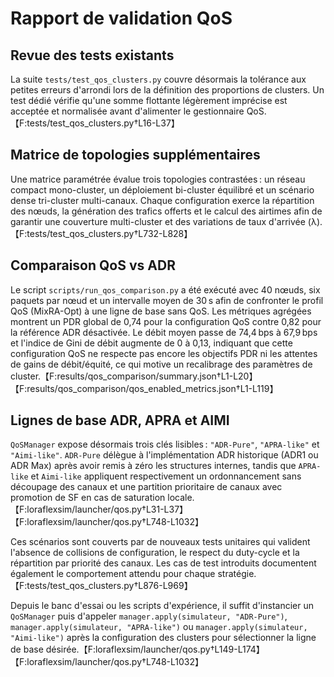 # Rapport de validation QoS

## Revue des tests existants

La suite `tests/test_qos_clusters.py` couvre désormais la tolérance aux petites erreurs d'arrondi lors de la définition des proportions de clusters. Un test dédié vérifie qu'une somme flottante légèrement imprécise est acceptée et normalisée avant d'alimenter le gestionnaire QoS.【F:tests/test_qos_clusters.py†L16-L37】

## Matrice de topologies supplémentaires

Une matrice paramétrée évalue trois topologies contrastées : un réseau compact mono-cluster, un déploiement bi-cluster équilibré et un scénario dense tri-cluster multi-canaux. Chaque configuration exerce la répartition des nœuds, la génération des trafics offerts et le calcul des airtimes afin de garantir une couverture multi-cluster et des variations de taux d'arrivée (λ).【F:tests/test_qos_clusters.py†L732-L828】

## Comparaison QoS vs ADR

Le script `scripts/run_qos_comparison.py` a été exécuté avec 40 nœuds, six paquets par nœud et un intervalle moyen de 30 s afin de confronter le profil QoS (MixRA-Opt) à une ligne de base sans QoS. Les métriques agrégées montrent un PDR global de 0,74 pour la configuration QoS contre 0,82 pour la référence ADR désactivée. Le débit moyen passe de 74,4 bps à 67,9 bps et l'indice de Gini de débit augmente de 0 à 0,13, indiquant que cette configuration QoS ne respecte pas encore les objectifs PDR ni les attentes de gains de débit/équité, ce qui motive un recalibrage des paramètres de cluster.【F:results/qos_comparison/summary.json†L1-L20】【F:results/qos_comparison/qos_enabled_metrics.json†L1-L119】

## Lignes de base ADR, APRA et AIMI

`QoSManager` expose désormais trois clés lisibles : `"ADR-Pure"`, `"APRA-like"` et `"Aimi-like"`. `ADR-Pure` délègue à l'implémentation ADR historique (ADR1 ou ADR Max) après avoir remis à zéro les structures internes, tandis que `APRA-like` et `Aimi-like` appliquent respectivement un ordonnancement sans découpage des canaux et une partition prioritaire de canaux avec promotion de SF en cas de saturation locale.【F:loraflexsim/launcher/qos.py†L31-L37】【F:loraflexsim/launcher/qos.py†L748-L1032】

Ces scénarios sont couverts par de nouveaux tests unitaires qui valident l'absence de collisions de configuration, le respect du duty-cycle et la répartition par priorité des canaux. Les cas de test introduits documentent également le comportement attendu pour chaque stratégie.【F:tests/test_qos_clusters.py†L876-L969】

Depuis le banc d'essai ou les scripts d'expérience, il suffit d'instancier un `QoSManager` puis d'appeler `manager.apply(simulateur, "ADR-Pure")`, `manager.apply(simulateur, "APRA-like")` ou `manager.apply(simulateur, "Aimi-like")` après la configuration des clusters pour sélectionner la ligne de base désirée.【F:loraflexsim/launcher/qos.py†L149-L174】【F:loraflexsim/launcher/qos.py†L748-L1032】

